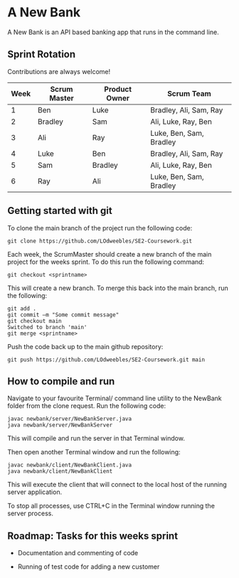 # A New Bank

A New Bank is an API based banking app that runs in the command line.




## Sprint Rotation

Contributions are always welcome!

| Week| Scrum Master| Product Owner | Scrum Team |  
| ------------- | ------------- | --------    | ------|
| 1 | Ben | Luke   | Bradley, Ali, Sam, Ray |
| 2 | Bradley | Sam | Ali, Luke, Ray, Ben |
| 3 | Ali | Ray | Luke, Ben, Sam, Bradley|
| 4 | Luke | Ben | Bradley, Ali, Sam, Ray |
| 5 | Sam | Bradley | Ali, Luke, Ray, Ben |
| 6 | Ray | Ali | Luke, Ben, Sam, Bradley|

## Getting started with git

To clone the main branch of the project run the following code:

``` git clone https://github.com/LOdweebles/SE2-Coursework.git ```

Each week, the ScrumMaster should create a new branch of the main project for the weeks sprint. To do this run the following command:

``` git branch <sprintname>
git checkout <sprintname>
```

This will create a new branch. To merge this back into the main branch, run the following:

``` 
git add .
git commit –m "Some commit message"
git checkout main
Switched to branch 'main'
git merge <sprintname>
```

Push the code back up to the main github repository:

``` git push https://github.com/LOdweebles/SE2-Coursework.git main ```


## How to compile and run
Navigate to your favourite Terminal/ command line utility to the NewBank folder from the clone request. Run the following code:

```
javac newbank/server/NewBankServer.java
java newbank/server/NewBankServer
```

This will compile and run the server in that Terminal window.

Then open another Terminal window and run the following:

```
javac newbank/client/NewBankClient.java
java newbank/client/NewBankClient
```

This will execute the client that will connect to the local host of the running server application.

To stop all processes, use CTRL+C in the Terminal window running the server process.

## Roadmap: Tasks for this weeks sprint

- Documentation and commenting of code

- Running of test code for adding a new customer


